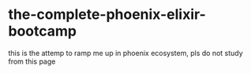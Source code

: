 # the-complete-phoenix-elixir-bootcamp
this is the attemp to ramp me up in phoenix ecosystem, pls do not study from this page
